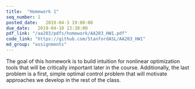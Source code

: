 ```yaml
---
title:  "Homework 1"
seq_number: 1
posted_date:   2019-04-3 19:00:00
due_date:   2019-04-10 13:30:00
pdf_link: "/aa203/pdfs/homework/AA203_HW1.pdf"
code_link: "https://github.com/StanfordASL/AA203_HW1"
md_group: "assignments"
---
```


The goal of this homework is to build intuition for nonlinear optimization tools that will be critically important later in the course. Additionally, the last problem is a first, simple optimal control problem that will motivate approaches we develop in the rest of the class. 